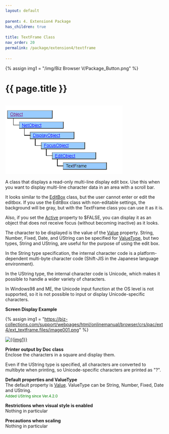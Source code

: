```yaml
---
layout: default

parent: 4. Extension4 Package
has_children: true

title: TextFrame Class
nav_order: 20
permalink: /package/extension4/textframe

---
```

{% assign img1 = "/img/Biz Browser V/Package_Button.png" %}


# {{ page.title }}
<br>

<a href="/img/Package/Ext4-TextFrame.PNG" target="_blank">
<img src="/img/Package/Ext4-TextFrame.PNG" alt="login image"></a>

A class that displays a read-only multi-line display edit box. Use this when you want to display multi-line character data in an area with a scroll bar.

It looks similar to the <a href="/package/standard/editbox">EditBox</a> class, but the user cannot enter or edit the editbox. If you use the EditBox class with non-editable settings, the background will be gray, but with the TextFrame class you can use it as it is.

Also, if you set the <a href="/package/standard/displayobject/properties/active">Active</a> property to $FALSE, you can display it as an object that does not receive focus (without becoming inactive) as it looks.

The character to be displayed is the value of the  <a href="/package/extension4/textframe/property/value">Value</a> property. String, Number, Fixed, Date, and UString can be specified for <a href="/package/system/object/properties/valuetype">ValueType</a>, but two types, String and UString, are useful for the purpose of using the edit box.

In the String type specification, the internal character code is a platform-dependent multi-byte character code (Shift-JIS in the Japanese language environment).

In the UString type, the internal character code is Unicode, which makes it possible to handle a wider variety of characters.

In Windows98 and ME, the Unicode input function at the OS level is not supported, so it is not possible to input or display Unicode-specific characters.

**Screen Display Example**

{% assign img1 = "https://biz-collections.com/support/webpages/html/onlinemanual/browser/crs/pac/ext4/ext_textframe.files/image001.png" %}

<a href="{{ img1 }}" target="_blank"> <img src="{{ img1 }}" alt="{{img1}}"></a>

**Printer output by Doc class**<br>
Enclose the characters in a square and display them.

Even if the UString type is specified, all characters are converted to multibyte when printing, so Unicode-specific characters are printed as "?".

**Default properties and ValueType**<br>
The default property is <a href="/package/extension4/textframe/property/value">Value</a>. ValueType can be String, Number, Fixed, Date and UString.<br><small><span style="color:green">Added UString since Ver.4.2.0</span></small>

**Restrictions when visual style is enabled**<br>
Nothing in particular

**Precautions when scaling**<br>
Nothing in particular